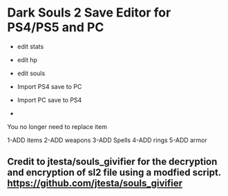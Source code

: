 
# Dark Souls 2 Save Editor for PS4/PS5 and PC
-   edit stats
-   edit hp
-   edit souls
-   Import PS4 save to PC
-   Import PC save to PS4

-   
You no longer need to replace item

1-ADD items
2-ADD weapons
3-ADD Spells
4-ADD rings
5-ADD armor


## Credit to jtesta/souls_givifier for the decryption and encryption of sl2 file using a modfied script. https://github.com/jtesta/souls_givifier
